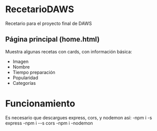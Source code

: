 # RecetarioDAWS
Recetario para el proyecto final de DAWS
## Página principal (home.html)
Muestra algunas recetas con cards, con información básica:
- Imagen
- Nombre
- Tiempo preparación
- Popularidad
- Categorías

# Funcionamiento 
Es necesario que descargues express, cors, y nodemon así:
-npm i -s express
-npm i --s cors
-npm i -nodemon